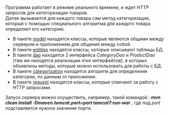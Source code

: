 Программа работает в режиме реального времени, и ждет HTTP запросов для категоризации товаров.  
Далее вызывается для каждого товара сам метод категоризации, который с помощью специального алгоритма для каждого товара определяет его категорию.

- В пакете [model](https://github.com/evlinkov/server/tree/master/src/main/java/ru/model) находятся классы, которые являются общими между сервером и приложением для общения между собой.  
- В пакете [entities](https://github.com/evlinkov/server/tree/master/src/main/java/ru/entities) находятся классы, которые описывают таблицы БД.  
- В пакете [dao](https://github.com/evlinkov/server/tree/master/src/main/java/ru/dao) находятся 2 интерфейса *CategoryDao* и *ProductDao* (там же находятся реализации этих интерфейсов), в которых объявлены методы, которые можно использовать для работы с БД.  
- В пакете [categorization](https://github.com/evlinkov/server/tree/master/src/main/java/ru/categorization) находится алгоритм для определения категории, по данным от приложения.  
- В пакете [request](https://github.com/evlinkov/server/tree/master/src/main/java/ru/request) находятся классы, которые отвечают за работу с HTTP запросами.   

Запуск сервера можно осуществить, например, такой командой : ***mvn clean install -Dmaven.tomcat.port=$port$ tomcat7:run-war*** , где под $port$ подставляется нужное значение порта. 